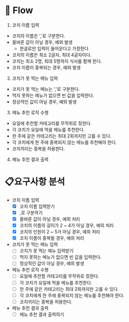 # 🍔 Flow
1. 코치 이름 입력
  - 코치의 이름은 ','로 구분한다.
  - 올바른 값이 아닐 경우, 예외 발생
    - 한글로만 입력이 들어온다고 가정한다.
  - 코치의 이름은 최소 2글자, 최대 4글자이다.
  - 코치는 최소 2명, 최대 5명까지 식사를 함께 한다.
  - 코치 이름이 중복되는 경우, 예외 발생
2. 코치가 못 먹는 메뉴 입력
  - 코치가 못 먹는 메뉴는 ','로 구분한다.
  - 먹지 못하는 메뉴가 없으면 빈 값을 입력한다.
  - 정상적인 값이 아닐 경우, 예외 발생
3. 메뉴 추천 로직 수행
  - 요일에 추천할 카테고리를 무작위로 정한다.
  - 각 코치가 요일에 먹을 메뉴를 추천한다.
  - 한 주에 같은 카테고리는 최대 2회까지만 고를 수 있다.
  - 각 코치에게 한 주에 중복되지 않는 메뉴를 추천해야 한다.
  - 코치끼리는 중복을 허용한다.
4. 메뉴 추천 결과 출력

# 📋요구사항 분석
- 코치 이름 입력
  - [X] 코치 이름 입력받기
  - [X] ,로 구분하기
  - [X] 올바른 값이 아닐 경우, 예외 처리
  - [X] 코치의 이름의 길이가 2 ~ 4가 아닐 경우, 예외 처리
  - [X] 코치의 인원이 2 ~ 5가 아닐 경우, 예외 처리
  - [X] 코치 이름이 중복될 경우, 예외 처리
- 코치가 못 먹는 메뉴 입력
  - [ ] 코치가 못 먹는 메뉴 입력받기
  - [ ] 먹지 못하는 메뉴가 없으면 빈 값을 입력한다.
  - [ ] 정상적인 값이 아닐 경우, 예외 발생
- 메뉴 추천 로직 수행
  - [ ] 요일에 추천할 카테고리를 무작위로 정한다.
  - [ ] 각 코치가 요일에 먹을 메뉴를 추천한다.
  - [ ] 한 주에 같은 카테고리는 최대 2회까지만 고를 수 있다.
  - [ ] 각 코치에게 한 주에 중복되지 않는 메뉴를 추천해야 한다.
  - [ ] 코치끼리는 중복을 허용한다.
- 메뉴 추천 결과 출력
  - [ ] 메뉴 추천 결과 출력하기
